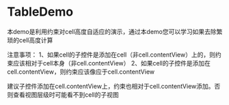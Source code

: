 # TableDemo

本demo是利用约束对cell高度自适应的演示，通过本demo您可以学习如果去除繁琐的cell高度计算

注意事项：
1、如果cell的子控件是添加在cell（非cell.contentView）上的，则约束应该相对于cell本身（非cell.contentView）
2、如果cell的子控件是添加在cell.contentView，则约束应该像应于cell.contentView

建议子控件添加在cell.contentView上，约束也相对于cell.contentView添加。否则查看视图层级时可能看不到cell的子视图
